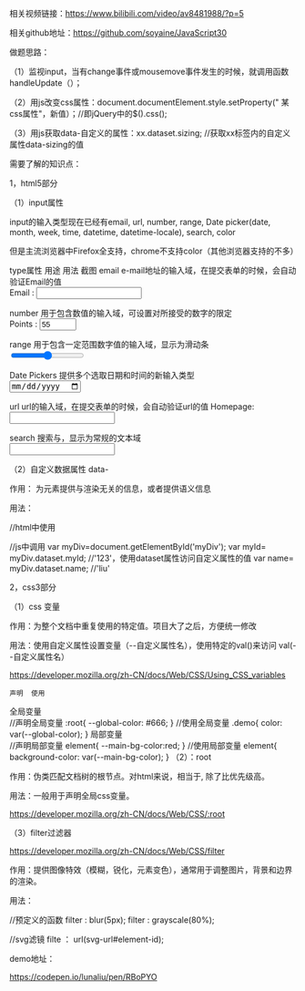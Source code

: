  相关视频链接：https://www.bilibili.com/video/av8481988/?p=5

相关github地址：https://github.com/soyaine/JavaScript30

做题思路：

（1）监视input，当有change事件或mousemove事件发生的时候，就调用函数handleUpdate（）；

（2）用js改变css属性：document.documentElement.style.setProperty(" 某css属性"，新值）；//即jQuery中的$().css();

（3）用js获取data-自定义的属性：xx.dataset.sizing;  //获取xx标签内的自定义属性data-sizing的值

 

需要了解的知识点：

1，html5部分

（1）input属性

input的输入类型现在已经有email, url, number, range, Date picker(date, month, week, time, datetime,  datetime-locale), search, color

但是主流浏览器中Firefox全支持，chrome不支持color（其他浏览器支持的不多）

type属性	用途	用法	截图
email	e-mail地址的输入域，在提交表单的时候，会自动验证Email的值	
Email : <input type="email"  name="user_email"/>

number	用于包含数值的输入域，可设置对所接受的数字的限定	
Points : <input type="number"  name="points" min="1" max="100" step="10" value="55"/>
<!-- max 允许的最大值； min 允许的最小值； step 规定合法的数字间隔； value 规定的默认值-->

 

range	用于包含一定范围数字值的输入域，显示为滑动条	
<input type="range"  name="points" min="1" max="100" step="10" value="55"/>
<!-- max 允许的最大值； min 允许的最小值； step 规定合法的数字间隔； value 规定的默认值-->

Date Pickers	提供多个选取日期和时间的新输入类型	
<input type="date"/>
<!-- type值可以为date(选取日/月/年），month(月/年), week（周/年）， time(小时/分钟），
 datetime（时间/日/月/年（utc））， datetime-local(时间/日/月/年（本地时间))-->

url	url的输入域，在提交表单的时候，会自动验证url的值	
Homepage:<input type="email"  name="user_email"/>
 
search	搜索与，显示为常规的文本域	
<input type="search">


 （2）自定义数据属性 data-

作用： 为元素提供与渲染无关的信息，或者提供语义信息

用法：

<div id="myDiv" data-myId="123" data-name="liu"></div>  //html中使用

//js中调用
var myDiv=document.getElementById('myDiv');
var myId= myDiv.dataset.myId; //'123'，使用dataset属性访问自定义属性的值
var name= myDiv.dataset.name; //'liu'
 

2，css3部分

（1）css 变量

作用：为整个文档中重复使用的特定值。项目大了之后，方便统一修改

用法：使用自定义属性设置变量（--自定义属性名），使用特定的val()来访问 val(--自定义属性名）

https://developer.mozilla.org/zh-CN/docs/Web/CSS/Using_CSS_variables

 	声明	使用
全局变量	
//声明全局变量
:root{
   --global-color: #666;
}
//使用全局变量
.demo{
    color: var(--global-color);
}
局部变量	
//声明局部变量
element{
    --main-bg-color:red;
}
//使用局部变量
element{
    background-color: var(--main-bg-color);
}
 （2）：root

作用：伪类匹配文档树的根节点。对html来说，相当于<html>, 除了比<html>优先级高。

用法：一般用于声明全局css变量。

 https://developer.mozilla.org/zh-CN/docs/Web/CSS/:root

（3）filter过滤器

https://developer.mozilla.org/zh-CN/docs/Web/CSS/filter

作用：提供图像特效（模糊，锐化，元素变色），通常用于调整图片，背景和边界的渲染。

用法：

//预定义的函数
filter : blur(5px);
filter : grayscale(80%);

//svg滤镜
filte ： url(svg-url#element-id);
 

demo地址：

https://codepen.io/lunaliu/pen/RBoPYO

 